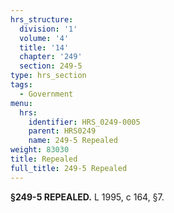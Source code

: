 ```yaml
---
hrs_structure:
  division: '1'
  volume: '4'
  title: '14'
  chapter: '249'
  section: 249-5
type: hrs_section
tags:
  - Government
menu:
  hrs:
    identifier: HRS_0249-0005
    parent: HRS0249
    name: 249-5 Repealed
weight: 83030
title: Repealed
full_title: 249-5 Repealed
---
```

**§249-5 REPEALED.** L 1995, c 164, §7.